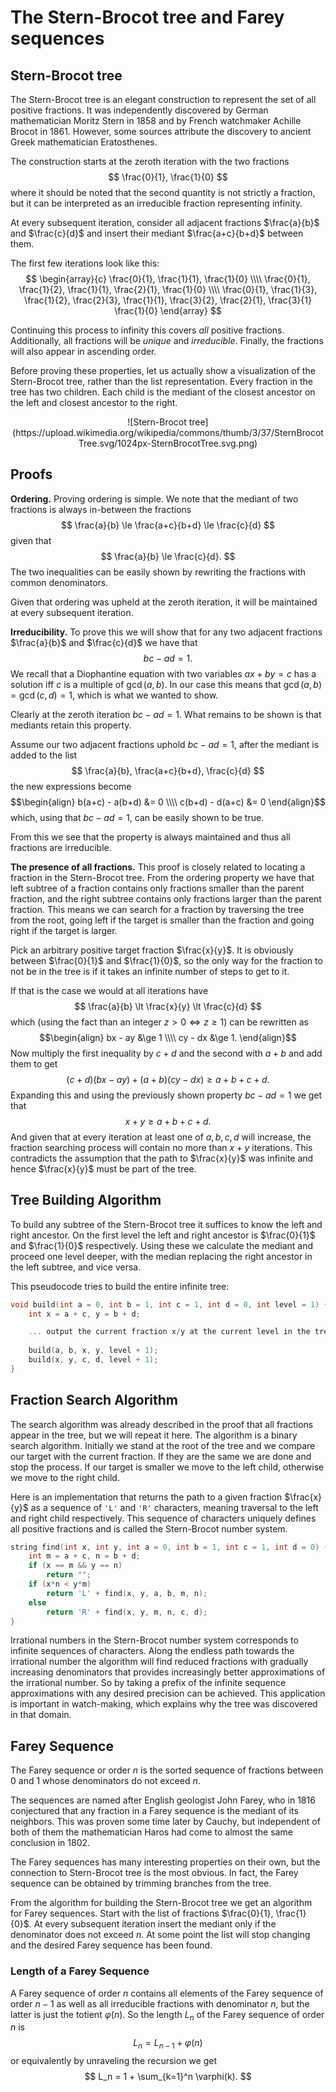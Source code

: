<!--?title The Stern-Brocot Tree and Farey Sequences -->

# The Stern-Brocot tree and Farey sequences

## Stern-Brocot tree

The Stern-Brocot tree is an elegant construction to represent the set of all positive fractions. It was independently discovered by German mathematician Moritz Stern in 1858 and by French watchmaker Achille Brocot in 1861. However, some sources attribute the discovery to ancient Greek mathematician Eratosthenes.

The construction starts at the zeroth iteration with the two fractions
$$
    \frac{0}{1}, \frac{1}{0}
$$
where it should be noted that the second quantity is not strictly a fraction, but it can be interpreted as an irreducible fraction representing infinity.

At every subsequent iteration, consider all adjacent fractions $\frac{a}{b}$ and $\frac{c}{d}$ and insert their mediant $\frac{a+c}{b+d}$ between them.

The first few iterations look like this:
$$
\begin{array}{c}
    \frac{0}{1}, \frac{1}{1}, \frac{1}{0} \\\\
    \frac{0}{1}, \frac{1}{2}, \frac{1}{1}, \frac{2}{1}, \frac{1}{0} \\\\
    \frac{0}{1}, \frac{1}{3}, \frac{1}{2}, \frac{2}{3}, \frac{1}{1}, \frac{3}{2}, \frac{2}{1}, \frac{3}{1} \frac{1}{0}
\end{array}
$$

Continuing this process to infinity this covers *all* positive fractions. Additionally, all fractions will be *unique* and *irreducible*. Finally, the fractions will also appear in ascending order.

Before proving these properties, let us actually show a visualization of the Stern-Brocot tree, rather than the list representation. Every fraction in the tree has two children. Each child is the mediant of the closest ancestor on the left and closest ancestor to the right.

<center>![Stern-Brocot tree](https://upload.wikimedia.org/wikipedia/commons/thumb/3/37/SternBrocotTree.svg/1024px-SternBrocotTree.svg.png)</center>

## Proofs

**Ordering.** Proving ordering is simple. We note that the mediant of two fractions is always in-between the fractions
$$
    \frac{a}{b} \le \frac{a+c}{b+d} \le \frac{c}{d}
$$
given that
$$
    \frac{a}{b} \le \frac{c}{d}.
$$
The two inequalities can be easily shown by rewriting the fractions with common denominators.

Given that ordering was upheld at the zeroth iteration, it will be maintained at every subsequent iteration.

**Irreducibility.** To prove this we will show that for any two adjacent fractions $\frac{a}{b}$ and $\frac{c}{d}$ we have that
$$
    bc - ad = 1.
$$
We recall that a Diophantine equation with two variables $ax+by=c$ has a solution iff $c$ is a multiple of $\gcd(a,b)$. In our case this means that $\gcd(a,b) = \gcd(c,d) = 1$, which is what we wanted to show.

Clearly at the zeroth iteration $bc - ad = 1$. What remains to be shown is that mediants retain this property.

Assume our two adjacent fractions uphold $bc - ad = 1$, after the mediant is added to the list
$$
    \frac{a}{b}, \frac{a+c}{b+d}, \frac{c}{d}
$$
the new expressions become
$$\begin{align}
    b(a+c) - a(b+d) &= 0 \\\\
    c(b+d) - d(a+c) &= 0
\end{align}$$
which, using that $bc-ad=1$, can be easily shown to be true.

From this we see that the property is always maintained and thus all fractions are irreducible.

**The presence of all fractions.** This proof is closely related to locating a fraction in the Stern-Brocot tree. From the ordering property we have that left subtree of a fraction contains only fractions smaller than the parent fraction, and the right subtree contains only fractions larger than the parent fraction. This means we can search for a fraction by traversing the tree from the root, going left if the target is smaller than the fraction and going right if the target is larger.

Pick an arbitrary positive target fraction $\frac{x}{y}$. It is obviously between $\frac{0}{1}$ and $\frac{1}{0}$, so the only way for the fraction to not be in the tree is if it takes an infinite number of steps to get to it.

If that is the case we would at all iterations have
$$
    \frac{a}{b} \lt \frac{x}{y} \lt \frac{c}{d}
$$
which (using the fact than an integer $z \gt 0 \iff z \ge 1$) can be rewritten as
$$\begin{align}
    bx - ay &\ge 1 \\\\
    cy - dx &\ge 1.
\end{align}$$
Now multiply the first inequality by $c+d$ and the second with $a+b$ and add them to get
$$
    (c+d)(bx - ay) + (a+b)(cy - dx) \ge a+b+c+d.
$$
Expanding this and using the previously shown property $bc-ad=1$ we get that
$$
    x+y \ge a+b+c+d.
$$
And given that at every iteration at least one of $a,b,c,d$ will increase, the fraction searching process will contain no more than $x+y$ iterations. This contradicts the assumption that the path to $\frac{x}{y}$ was infinite and hence $\frac{x}{y}$ must be part of the tree.

## Tree Building Algorithm
To build any subtree of the Stern-Brocot tree it suffices to know the left and right ancestor. On the first level the left and right ancestor is $\frac{0}{1}$ and $\frac{1}{0}$ respectively. Using these we calculate the mediant and proceed one level deeper, with the median replacing the right ancestor in the left subtree, and vice versa.

This pseudocode tries to build the entire infinite tree:

```cpp
void build(int a = 0, int b = 1, int c = 1, int d = 0, int level = 1) {
    int x = a + c, y = b + d;

    ... output the current fraction x/y at the current level in the tree
    
    build(a, b, x, y, level + 1);
    build(x, y, c, d, level + 1);
}
```

## Fraction Search Algorithm
The search algorithm was already described in the proof that all fractions appear in the tree, but we will repeat it here. The algorithm is a binary search algorithm. Initially we stand at the root of the tree and we compare our target with the current fraction. If they are the same we are done and stop the process. If our target is smaller we move to the left child, otherwise we move to the right child.

Here is an implementation that returns the path to a given fraction $\frac{x}{y}$ as a sequence of `'L'` and `'R'` characters, meaning traversal to the left and right child respectively. This sequence of characters uniquely defines all positive fractions and is called the Stern-Brocot number system.

```cpp
string find(int x, int y, int a = 0, int b = 1, int c = 1, int d = 0) {
    int m = a + c, n = b + d;
    if (x == m && y == n)
        return "";
    if (x*n < y*m)
        return 'L' + find(x, y, a, b, m, n);
    else
        return 'R' + find(x, y, m, n, c, d);
}
```

Irrational numbers in the Stern-Brocot number system corresponds to infinite sequences of characters. Along the endless path towards the irrational number the algorithm will find reduced fractions with gradually increasing denominators that provides increasingly better approximations of the irrational number. So by taking a prefix of the infinite sequence approximations with any desired precision can be achieved. This application is important in watch-making, which explains why the tree was discovered in that domain.

## Farey Sequence

The Farey sequence or order $n$ is the sorted sequence of fractions between $0$ and $1$ whose denominators do not exceed $n$.

The sequences are named after English geologist John Farey, who in 1816 conjectured that any fraction in a Farey sequence is the mediant of its neighbors. This was proven some time later by Cauchy, but independent of both of them the mathematician Haros had come to almost the same conclusion in 1802.

The Farey sequences has many interesting properties on their own, but the connection to Stern-Brocot tree is the most obvious. In fact, the Farey sequence can be obtained by trimming branches from the tree.

From the algorithm for building the Stern-Brocot tree we get an algorithm for Farey sequences. Start with the list of fractions $\frac{0}{1}, \frac{1}{0}$. At every subsequent iteration insert the mediant only if the denominator does not exceed $n$. At some point the list will stop changing and the desired Farey sequence has been found.

### Length of a Farey Sequence
A Farey sequence of order $n$ contains all elements of the Farey sequence of order $n-1$ as well as all irreducible fractions with denominator $n$, but the latter is just the totient $\varphi(n)$. So the length $L_n$ of the Farey sequence of order $n$ is
$$
    L_n = L_{n-1} + \varphi(n)
$$
or equivalently by unraveling the recursion we get
$$
    L_n = 1 + \sum_{k=1}^n \varphi(k).
$$

